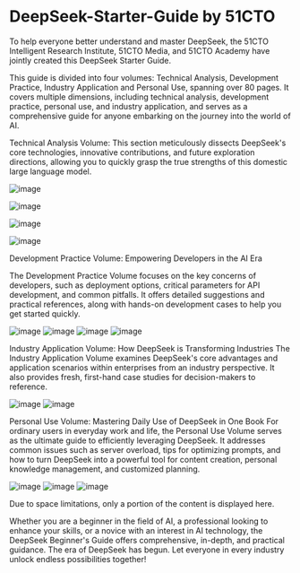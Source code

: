 # DeepSeek-Starter-Guide by 51CTO

To help everyone better understand and master DeepSeek, the 51CTO Intelligent Research Institute, 51CTO Media, and 51CTO Academy have jointly created this DeepSeek Starter  Guide. 

This guide is divided into four volumes: Technical Analysis, Development Practice, Industry Application and Personal Use, spanning over 80 pages. It covers multiple dimensions, including technical analysis, development practice, personal use, and industry application, and serves as a comprehensive guide for anyone embarking on the journey into the world of AI.

Technical Analysis Volume: This section meticulously dissects DeepSeek's core technologies, innovative contributions, and future exploration directions, allowing you to quickly grasp the true strengths of this domestic large language model.

![image](https://github.com/user-attachments/assets/9529c9e7-9879-421b-b931-0764970f6218)

![image](https://github.com/user-attachments/assets/473d5ccf-0000-4818-bd55-c4f1976ef68b)

![image](https://github.com/user-attachments/assets/7db2ed29-63a3-4f27-9c57-7f03052b59d9)

![image](https://github.com/user-attachments/assets/34501cad-3f4d-4fb8-8515-f19641aef730)

Development Practice Volume: Empowering Developers in the AI Era

The Development Practice Volume focuses on the key concerns of developers, such as deployment options, critical parameters for API development, and common pitfalls. It offers detailed suggestions and practical references, along with hands-on development cases to help you get started quickly.

![image](https://github.com/user-attachments/assets/59660a90-2673-4d7b-9708-8920a2f1149d)
![image](https://github.com/user-attachments/assets/fb6c1a95-ee57-493b-98c7-b22648da1150)
![image](https://github.com/user-attachments/assets/2c027a96-dc04-40c3-8a01-4bcb7cdbfe15)
![image](https://github.com/user-attachments/assets/ae4fe218-8054-4513-99ea-9944e9b06afb)


Industry Application Volume: How DeepSeek is Transforming Industries
The Industry Application Volume examines DeepSeek's core advantages and application scenarios within enterprises from an industry perspective. It also provides fresh, first-hand case studies for decision-makers to reference.

![image](https://github.com/user-attachments/assets/0b322537-e319-4d4e-b872-06904298bcbf)
![image](https://github.com/user-attachments/assets/b5586405-8744-49cd-93b8-bf1f368adc93)

Personal Use Volume: Mastering Daily Use of DeepSeek in One Book
For ordinary users in everyday work and life, the Personal Use Volume serves as the ultimate guide to efficiently leveraging DeepSeek. It addresses common issues such as server overload, tips for optimizing prompts, and how to turn DeepSeek into a powerful tool for content creation, personal knowledge management, and customized planning.

![image](https://github.com/user-attachments/assets/69341db0-77c2-42f2-8893-b266890abad9)
![image](https://github.com/user-attachments/assets/9a6f460b-9a75-4f7c-a2e7-df720692571c)
![image](https://github.com/user-attachments/assets/69720a54-5d44-42f5-9813-7fce2adc4aa5)

Due to space limitations, only a portion of the content is displayed here. 

Whether you are a beginner in the field of AI, a professional looking to enhance your skills, or a novice with an interest in AI technology, the DeepSeek Beginner's Guide offers comprehensive, in-depth, and practical guidance. The era of DeepSeek has begun. Let everyone in every industry unlock endless possibilities together!
